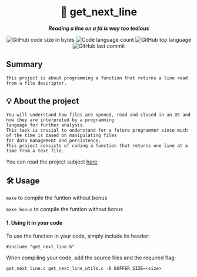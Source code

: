 <h1 align="center">
📖 get_next_line
</h1>

<p align="center">
	<b><i>Reading a line on a fd is way too tedious</i></b><br>
</p>

<p align="center">
	<img alt="GitHub code size in bytes" src="https://img.shields.io/github/languages/code-size/jlima91/get_next_line_42?color=lightblue" />
	<img alt="Code language count" src="https://img.shields.io/github/languages/count/jlima91/get_next_line_42?color=yellow" />
	<img alt="GitHub top language" src="https://img.shields.io/github/languages/top/jlima91/get_next_line_42?color=blue" />
	<img alt="GitHub last commit" src="https://img.shields.io/github/last-commit/jlima91/get_next_line_42?color=green" />
</p>

## Summary
```
This project is about programming a function that returns a line read from a file descriptor.
```
## 💡 About the project

```
You will understand how files are opened, read and closed in an OS and how they are interpreted by a programming
language for further analysis.
This task is crucial to understand for a future programmer since much of the time is based on manipulating files
for data management and persistence.
This project consists of coding a function that returns one line at a time from a text file.
```
You can read the project subject [here](https://github.com/jlima91/get_next_line_42/blob/master/get_next_line.pdf)


## 🛠️ Usage

```make``` to compile the funtion without bonus

```make bonus``` to compile the funtion without bonus


#### 1. Using it in your code

To use the function in your code, simply include its header:
```
#include "get_next_line.h"
```

When compiling your code, add the source files and the required flag:
```
get_next_line.c get_next_line_utils.c -D BUFFER_SIZE=<size>
```
